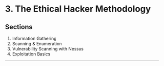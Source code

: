 # 3. The Ethical Hacker Methodology

## Sections

1. Information Gathering
1. Scanning & Enumeration
1. Vulnerability Scanning with Nessus
1. Exploitation Basics

------

